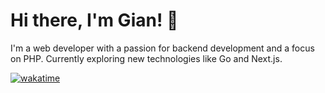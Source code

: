 # Hi there, I'm Gian! 👋

I'm a web developer with a passion for backend development and a focus on PHP. Currently exploring new technologies like Go and Next.js. 

[![wakatime](https://wakatime.com/badge/user/a0049133-71b7-49d5-bacc-172661fd14f7.svg)](https://wakatime.com/@a0049133-71b7-49d5-bacc-172661fd14f7)
